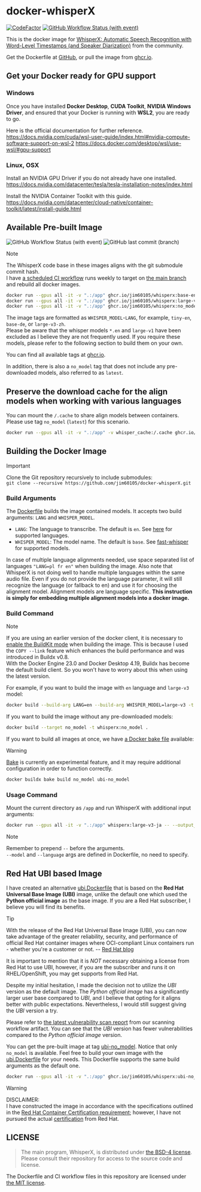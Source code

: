 # docker-whisperX

[![CodeFactor](https://www.codefactor.io/repository/github/jim60105/docker-whisperx/badge?style=for-the-badge)](https://www.codefactor.io/repository/github/jim60105/docker-whisperx) [![GitHub Workflow Status (with event)](https://img.shields.io/github/actions/workflow/status/jim60105/docker-whisperX/scan.yml?label=IMAGE%20SCAN&style=for-the-badge)](https://github.com/jim60105/docker-whisperX/actions/workflows/scan.yml)

This is the docker image for [WhisperX: Automatic Speech Recognition with Word-Level Timestamps (and Speaker Diarization)](https://github.com/m-bain/whisperX) from the community.

Get the Dockerfile at [GitHub](https://github.com/jim60105/docker-whisperX), or pull the image from [ghcr.io](https://ghcr.io/jim60105/whisperx).

## Get your Docker ready for GPU support

### Windows

Once you have installed **Docker Desktop**, **CUDA Toolkit**, **NVIDIA Windows Driver**, and ensured that your Docker is running with **WSL2**, you are ready to go.

Here is the official documentation for further reference.  
<https://docs.nvidia.com/cuda/wsl-user-guide/index.html#nvidia-compute-software-support-on-wsl-2>
<https://docs.docker.com/desktop/wsl/use-wsl/#gpu-support>

### Linux, OSX

Install an NVIDIA GPU Driver if you do not already have one installed.  
<https://docs.nvidia.com/datacenter/tesla/tesla-installation-notes/index.html>

Install the NVIDIA Container Toolkit with this guide.  
<https://docs.nvidia.com/datacenter/cloud-native/container-toolkit/latest/install-guide.html>

## Available Pre-built Image

![GitHub Workflow Status (with event)](https://img.shields.io/github/actions/workflow/status/jim60105/docker-whisperX/docker_publish.yml?label=DOCKER%20BUILD&style=for-the-badge) ![GitHub last commit (branch)](https://img.shields.io/github/last-commit/jim60105/docker-whisperX/master?label=DATE&style=for-the-badge)

> [!NOTE]  
> The WhisperX code base in these images aligns with the git submodule commit hash.  
> I have [a scheduled CI workflow](https://github.com/jim60105/docker-whisperX/actions/workflows/submodule_update.yml) runs weekly to target on [the main branch](https://github.com/m-bain/whisperX/tree/main) and rebuild all docker images.

```bash
docker run --gpus all -it -v ".:/app" ghcr.io/jim60105/whisperx:base-en     -- --output_format srt audio.mp3
docker run --gpus all -it -v ".:/app" ghcr.io/jim60105/whisperx:large-v3-ja -- --output_format srt audio.mp3
docker run --gpus all -it -v ".:/app" ghcr.io/jim60105/whisperx:no_model    -- --model tiny --language en --output_format srt audio.mp3
```

The image tags are formatted as `WHISPER_MODEL`-`LANG`, for example, `tiny-en`, `base-de`, or `large-v3-zh`.  
Please be aware that the whisper models `*.en` and `large-v1` have been excluded as I believe they are not frequently used. If you require these models, please refer to the following section to build them on your own.

You can find all available tags at [ghcr.io](https://github.com/jim60105/docker-whisperX/pkgs/container/whisperx/versions?filters%5Bversion_type%5D=tagged).

In addition, there is also a `no_model` tag that does not include any pre-downloaded models, also referred to as `latest`.

## Preserve the download cache for the align models when working with various languages

You can mount the `/.cache` to share align models between containers.  
Please use tag `no_model` (`latest`) for this scenario.

```bash
docker run --gpus all -it -v ".:/app" -v whisper_cache:/.cache ghcr.io/jim60105/whisperx:latest -- --model large-v3 --language en --output_format srt audio.mp3
```

## Building the Docker Image

> [!IMPORTANT]  
> Clone the Git repository recursively to include submodules:  
> `git clone --recursive https://github.com/jim60105/docker-whisperX.git`

### Build Arguments

The [Dockerfile](Dockerfile) builds the image contained models. It accepts two build arguments: `LANG` and `WHISPER_MODEL`.

- `LANG`: The language to transcribe. The default is `en`. See [here](https://github.com/jim60105/docker-whisperX/blob/master/load_align_model.py) for supported languages.
- `WHISPER_MODEL`: The model name. The default is `base`. See [fast-whisper](https://huggingface.co/Systran) for supported models.

In case of multiple language alignments needed, use space separated list of languages `"LANG=pl fr en"` when building the image. Also note that WhisperX is not doing well to handle multiple languages within the same audio file. Even if you do not provide the language parameter, it will still recognize the language (or fallback to en) and use it for choosing the alignment model. Alignment models are language specific. **This instruction is simply for embedding multiple alignment models into a docker image.**

### Build Command

> [!NOTE]  
> If you are using an earlier version of the docker client, it is necessary to [enable the BuildKit mode](https://docs.docker.com/build/buildkit/#getting-started) when building the image. This is because I used the `COPY --link` feature which enhances the build performance and was introduced in Buildx v0.8.  
> With the Docker Engine 23.0 and Docker Desktop 4.19, Buildx has become the default build client. So you won't have to worry about this when using the latest version.

For example, if you want to build the image with `en` language and `large-v3` model:

```bash
docker build --build-arg LANG=en --build-arg WHISPER_MODEL=large-v3 -t whisperx:large-v3-en .
```

If you want to build the image without any pre-downloaded models:

```bash
docker build --target no_model -t whisperx:no_model .
```

If you want to build all images at once, we have [a Docker bake file](docker-bake.hcl) available:

> [!WARNING]  
> [Bake](https://docs.docker.com/build/bake/) is currently an experimental feature, and it may require additional configuration in order to function correctly.

```bash
docker buildx bake build no_model ubi-no_model
```

### Usage Command

Mount the current directory as `/app` and run WhisperX with additional input arguments:

```bash
docker run --gpus all -it -v ".:/app" whisperx:large-v3-ja -- --output_format srt audio.mp3
```

> [!NOTE]  
> Remember to prepend `--` before the arguments.  
> `--model` and `--language` args are defined in Dockerfile, no need to specify.

## Red Hat UBI based Image

I have created an alternative [ubi.Dockerfile](ubi.Dockerfile) that is based on the **Red Hat Universal Base Image (UBI)** image, unlike the default one which used the **Python official image** as the base image. If you are a Red Hat subscriber, I believe you will find its benefits.

> [!TIP]
> With the release of the Red Hat Universal Base Image (UBI), you can now take advantage of the greater reliability, security, and performance of official Red Hat container images where OCI-compliant Linux containers run - whether you're a customer or not. -- [Red Hat blog](https://www.redhat.com/en/blog/introducing-red-hat-universal-base-image)

It is important to mention that it is _NOT_ necessary obtaining a license from Red Hat to use UBI, however, if you are the subscriber and runs it on RHEL/OpenShift, you may get supports from Red Hat.

Despite my initial hesitation, I made the decision not to utilize the _UBI_ version as the default image. The _Python official image_ has a significantly larger user base compared to _UBI_, and I believe that opting for it aligns better with public expectations. Nevertheless, I would still suggest giving the _UBI_ version a try.

Please refer to [the latest vulnerability scan report](https://github.com/jim60105/docker-whisperX/actions/workflows/scan.yml?query=is%3Asuccess) from our scanning workflow artifact. You can see that the _UBI_ version has fewer vulnerabilities compared to the _Python official image_ version.

You can get the pre-built image at tag [ubi-no_model](https://github.com/jim60105/docker-whisperX/pkgs/container/whisperx/156402794?tag=ubi-no_model). Notice that only `no_model` is available. Feel free to build your own image with the [ubi.Dockerfile](ubi.Dockerfile) for your needs. This Dockerfile supports the same build arguments as the default one.

```bash
docker run --gpus all -it -v ".:/app" ghcr.io/jim60105/whisperx:ubi-no_model -- --model tiny --language en --output_format srt audio.mp3
```

> [!WARNING]
> DISCLAIMER:  
> I have constructed the image in accordance with the specifications outlined in the [Red Hat Container Certification requirement](https://access.redhat.com/documentation/en-us/red_hat_software_certification/8.72/html/red_hat_openshift_software_certification_policy_guide/assembly-requirements-for-container-images_openshift-sw-cert-policy-introduction); however, I have not pursued the actual [certification](https://connect.redhat.com/en/partner-with-us/red-hat-container-certification) from Red Hat.

## LICENSE

> The main program, WhisperX, is distributed under [the BSD-4 license](https://github.com/m-bain/whisperX/blob/main/LICENSE).  
> Please consult their repository for access to the source code and license.

The Dockerfile and CI workflow files in this repository are licensed under [the MIT license](LICENSE).
